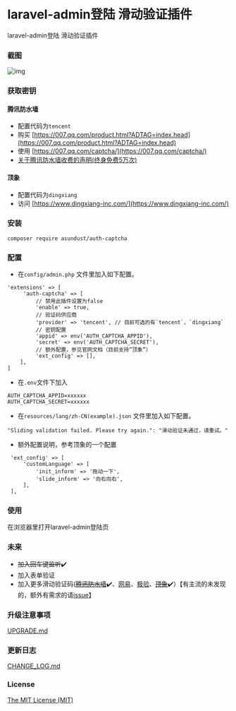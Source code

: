 laravel-admin登陆 滑动验证插件
======
laravel-admin登陆 滑动验证插件


### 截图
![img](https://github.com/asundust/images/blob/master/images/auth-captcha-screenshot.png?raw=true)


### 获取密钥

#### 腾讯防水墙
- 配置代码为`tencent`
- 购买 [https://007.qq.com/product.html?ADTAG=index.head](https://007.qq.com/product.html?ADTAG=index.head)
- 使用 [https://007.qq.com/captcha/](https://007.qq.com/captcha/)
- [关于腾讯防水墙收费的声明(终身免费5万次)](https://007.qq.com/help.html?ADTAG=index.head)

#### 顶象
- 配置代码为`dingxiang`
- 访问 [https://www.dingxiang-inc.com/](https://www.dingxiang-inc.com/)


### 安装
```
composer require asundust/auth-captcha
```


### 配置
- 在`config/admin.php` 文件里加入如下配置。
```
'extensions' => [
     'auth-captcha' => [
         // 禁用此插件设置为false
         'enable' => true,
         // 验证码供应商
         'provider' => 'tencent', // 目前可选的有`tencent`、`dingxiang`
         // 密钥配置
         'appid' => env('AUTH_CAPTCHA_APPID'),
         'secret' => env('AUTH_CAPTCHA_SECRET'),
         // 额外配置，参见官网文档（目前支持“顶象”）
         'ext_config' => [],
    ],
]
```

- 在`.env`文件下加入
```
AUTH_CAPTCHA_APPID=xxxxxx
AUTH_CAPTCHA_SECRET=xxxxxx
```

- 在`resources/lang/zh-CN(example).json` 文件里加入如下配置。
```
"Sliding validation failed. Please try again.": "滑动验证未通过，请重试。"
```

- 额外配置说明，参考顶象的一个配置
```
 'ext_config' => [
     'customLanguage' => [
         'init_inform' => '拖动一下',
         'slide_inform' => '向右向右',
     ],
 ],
```


### 使用
在浏览器里打开laravel-admin登陆页

### 未来
- ~~加入回车键监听~~:heavy_check_mark:
- 加入表单验证
- 加入更多滑动验证码([~~腾讯防水墙~~](https://007.qq.com/product.html?ADTAG=index.head):heavy_check_mark:、[网易](http://dun.163.com/product/captcha)、[极验](http://www.geetest.com/)、[~~顶象~~](https://www.dingxiang-inc.com/business/captcha):heavy_check_mark:）【有主流的未发现的，额外有需求的请[issue](https://github.com/asundust/auth-captcha/issues)】

### 升级注意事项
[UPGRADE.md](UPGRADE.md)

### 更新日志
[CHANGE_LOG.md](CHANGE_LOG.md)

### License
[The MIT License (MIT)](https://opensource.org/licenses/MIT)

